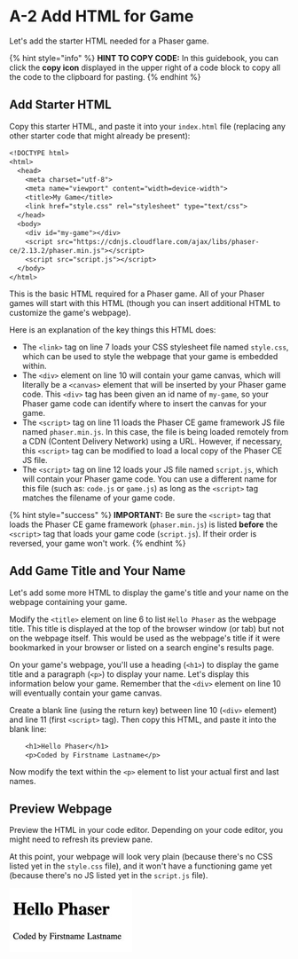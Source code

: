 # A-2 Add HTML for Game

Let's add the starter HTML needed for a Phaser game.

{% hint style="info" %}
**HINT TO COPY CODE:**  In this guidebook, you can click the **copy icon** displayed in the upper right of a code block to copy all the code to the clipboard for pasting.
{% endhint %}

## Add Starter HTML

Copy this starter HTML, and paste it into your `index.html` file \(replacing any other starter code that might already be present\):

```markup
<!DOCTYPE html>
<html>
  <head>
    <meta charset="utf-8">
    <meta name="viewport" content="width=device-width">
    <title>My Game</title>
    <link href="style.css" rel="stylesheet" type="text/css">
  </head>
  <body>
	<div id="my-game"></div>
	<script src="https://cdnjs.cloudflare.com/ajax/libs/phaser-ce/2.13.2/phaser.min.js"></script>
	<script src="script.js"></script>
  </body>
</html>
```

This is the basic HTML required for a Phaser game. All of your Phaser games will start with this HTML \(though you can insert additional HTML to customize the game's webpage\).

Here is an explanation of the key things this HTML does: 

* The `<link>` tag on line 7 loads your CSS stylesheet file named `style.css`, which can be used to style the webpage that your game is embedded within.
* The `<div>` element on line 10 will contain your game canvas, which will literally be a `<canvas>` element that will be inserted by your Phaser game code. This `<div>` tag has been given an id name of `my-game`, so your Phaser game code can identify where to insert the canvas for your game.
* The `<script>` tag on line 11 loads the Phaser CE game framework JS file named `phaser.min.js`. In this case, the file is being loaded remotely from a CDN \(Content Delivery Network\) using a URL. However, if necessary, this `<script>` tag can be modified to load a local copy of the Phaser CE JS file.
* The `<script>` tag on line 12 loads your JS file named `script.js`, which will contain your Phaser game code. You can use a different name for this file \(such as: `code.js` or `game.js`\) as long as the `<script>` tag matches the filename of your game code.

{% hint style="success" %}
**IMPORTANT:**  Be sure the `<script>` tag that loads the Phaser CE game framework \(`phaser.min.js`\) is listed **before** the `<script>` tag that loads your game code \(`script.js`\). If their order is reversed, your game won't work.
{% endhint %}

## Add Game Title and Your Name

Let's add some more HTML to display the game's title and your name on the webpage containing your game.

Modify the `<title>` element on line 6 to list `Hello Phaser` as the webpage title. This title is displayed at the top of the browser window \(or tab\) but not on the webpage itself. This would be used as the webpage's title if it were bookmarked in your browser or listed on a search engine's results page.

On your game's webpage, you'll use a heading \(`<h1>`\) to display the game title and a paragraph \(`<p>`\) to display your name. Let's display this information below your game. Remember that the `<div>` element on line 10 will eventually contain your game canvas.

Create a blank line \(using the return key\) between line 10 \(`<div>` element\) and line 11 \(first `<script>` tag\). Then copy this HTML, and paste it into the blank line:

```markup
	<h1>Hello Phaser</h1>
	<p>Coded by Firstname Lastname</p>
```

Now modify the text within the `<p>` element to list your actual first and last names.

## Preview Webpage

Preview the HTML in your code editor. Depending on your code editor, you might need to refresh its preview pane.

At this point, your webpage will look very plain \(because there's no CSS listed yet in the `style.css` file\), and it won't have a functioning game yet \(because there's no JS listed yet in the `script.js` file\).

![](../../.gitbook/assets/hello-phaser-html-preview.jpg)



